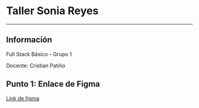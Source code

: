 <h1>Taller Sonia Reyes</h1>
<hr>
<h2>Información</h2>
<p>Full Stack Básico - Grupo 1</p>
<p>Docente: Cristian Patiño</p>


<h2>Punto 1: Enlace de Figma</h2>
<a href="https://www.figma.com/file/pichmoOgqbpdyBfVESGICs/Mockup-clase?type=design&node-id=0%3A1&t=KZdrZgYQcYBzAqkt-1">Link de figma</a>